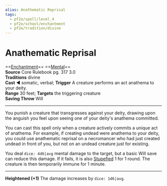 ```yaml
---
alias: Anathematic Reprisal
tags:
  - pf2e/spell/level_4
  - pf2e/school/enchantment
  - pf2e/tradition/divine
---
```


# Anathematic Reprisal

==[Enchantment](../../../Traits/Enchantment.md)== ==[Mental](../../../Traits/Mental.md)==  
__Source__ Core Rulebook pg. 317 3.0  
**Traditions** divine  
**Cast** ◄ somatic, verbal; **Trigger** A creature performs an act anathema to your deity.  
**Range** 30 feet; **Targets** the triggering creature  
**Saving Throw** Will

---

You punish a creature that transgresses against your deity, drawing upon the anguish you feel upon seeing one of your deity's anathema committed.

You can cast this spell only when a creature actively commits a unique act of anathema. For example, if creating undead were anathema to your deity, you could use anathematic reprisal on a necromancer who had just created undead in front of you, but not on an undead creature just for existing.

You deal `dice: 4d6|avg` mental damage to the target, but a basic Will save can reduce this damage. If it fails, it is also [Stupefied](../../../Conditions/Stupefied.md) 1 for 1 round. The creature is then temporarily immune for 1 minute.

<hr>

**Heightened (+1)** The damage increases by `dice: 1d6|avg`.
